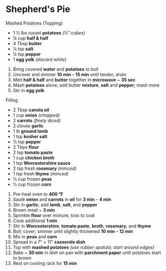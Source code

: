 # Shepherd's Pie

Mashed Potatoes (Topping)
* 1 1⁄2 lbs russet **potatoes** *(1⁄2" cubes)*
* 1⁄4 cup **half & half**
* 4 Tbsp **butter**
* 1⁄4 tsp **salt**
* 1⁄4 tsp **pepper**
* 1 **egg yolk** *(discard white)*

1. Bring covered **water** and **potatoes** to boil
1. Uncover and simmer **10 min** – **15 min** until tender, drain
1. Melt **half & half** and **butter** together in **microwave** ~ **35 sec**
1. Mash **potatoes** alone; add butter **mixture**, **salt** and **pepper**; mash more
1. Stir in **egg yolk**

Filling
* 2 Tbsp **canola oil**
* 1 cup **onion** *(chopped)*
* 2 **carrots** *(finely diced)*
* 2 cloves **garlic**
* 1 lb **ground lamb**
* 1 tsp **kosher salt**
* 1⁄2 tsp **pepper**
* 2 Tbps **flour**
* 2 tsp **tomato paste**
* 1 cup **chicken broth**
* 1 tsp **Worcestershire sauce**
* 2 tsp fresh **rosemary** *(minced)*
* 1 tsp fresh **thyme** *(minced)*
* 1⁄2 cup frozen **peas**
* 1⁄2 cup frozen **corn**

1. Pre-heat oven to **400 °F**
1. Sauté **onion** and **carrots** in **oil** for **3 min** – **4 min**
1. Stir in **garlic**; add **lamb**, **salt**, and **pepper**
1. Brown meat ~ **3 min**
1. Sprinkle **flour** over mixture, toss to coat
1. Cook additional **1 min**
1. Stir in **Worcestershire**, **tomato paste**, **broth**, **rosemary**, and **thyme**
1. Boil; cover; simmer until slightly thickened **10 min** – **12 min**
1. Mix in **peas** and **corn**
1. Spread in a 7" × 11" **casserole dish**
1. Top with **mashed potatoes** *(use rubber spatula; start around edges)*
1. Bake ~ **30 min** in dish on pan with **parchment paper** until potatoes start to brown
1. Rest on cooling rack for **15 min**
